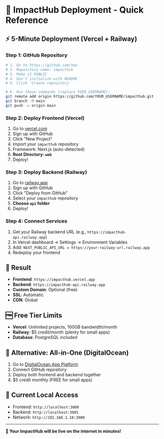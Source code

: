 # 🚀 ImpactHub Deployment - Quick Reference

## ⚡ **5-Minute Deployment (Vercel + Railway)**

### **Step 1: GitHub Repository**
```bash
# 1. Go to https://github.com/new
# 2. Repository name: impacthub
# 3. Make it PUBLIC
# 4. Don't initialize with README
# 5. Click 'Create repository'

# 6. Run these commands (replace YOUR_USERNAME):
git remote add origin https://github.com/YOUR_USERNAME/impacthub.git
git branch -M main
git push -u origin main
```

### **Step 2: Deploy Frontend (Vercel)**
1. Go to [vercel.com](https://vercel.com)
2. Sign up with GitHub
3. Click "New Project"
4. Import your `impacthub` repository
5. Framework: Next.js (auto-detected)
6. **Root Directory: `web`**
7. Deploy!

### **Step 3: Deploy Backend (Railway)**
1. Go to [railway.app](https://railway.app)
2. Sign up with GitHub
3. Click "Deploy from GitHub"
4. Select your `impacthub` repository
5. **Choose `api` folder**
6. Deploy!

### **Step 4: Connect Services**
1. Get your Railway backend URL (e.g., `https://impacthub-api.railway.app`)
2. In Vercel dashboard → Settings → Environment Variables
3. Add: `NEXT_PUBLIC_API_URL = https://your-railway-url.railway.app`
4. Redeploy your frontend

## 🎉 **Result**
- **Frontend**: `https://impacthub.vercel.app`
- **Backend**: `https://impacthub-api.railway.app`
- **Custom Domain**: Optional (free)
- **SSL**: Automatic
- **CDN**: Global

## 🆓 **Free Tier Limits**
- **Vercel**: Unlimited projects, 100GB bandwidth/month
- **Railway**: $5 credit/month (plenty for small apps)
- **Database**: PostgreSQL included

## 🔧 **Alternative: All-in-One (DigitalOcean)**
1. Go to [DigitalOcean App Platform](https://cloud.digitalocean.com/apps)
2. Connect GitHub repository
3. Deploy both frontend and backend together
4. $5 credit monthly (FREE for small apps)

## 📱 **Current Local Access**
- Frontend: `http://localhost:3000`
- Backend: `http://localhost:3001`
- Network: `http://192.168.1.18:3000`

---

**🚀 Your ImpactHub will be live on the internet in minutes!**
